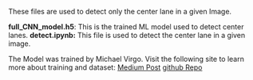 These files are used to detect only the center lane in a given Image. 

**full_CNN_model.h5**: This is the trained ML model used to detect center lanes.
**detect.ipynb:** This file is used to detect the center lane in a given image.

The Model was trained by Michael Virgo. Visit the following site to learn more about training and dataset:
[Medium Post](https://towardsdatascience.com/lane-detection-with-deep-learning-part-1-9e096f3320b7)
[github Repo](https://github.com/mvirgo/MLND-Capstone)

